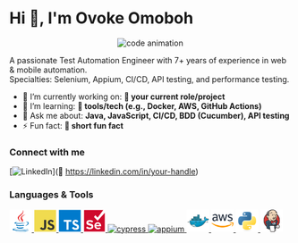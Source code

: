 <h1 align="left">Hi 👋, I'm Ovoke Omoboh</h1>

<p align="center">
  <img src="assets/hero.gif" alt="code animation" width="800">
</p>

A passionate Test Automation Engineer with 7+ years of experience in web & mobile automation.  
Specialties: Selenium, Appium, CI/CD, API testing, and performance testing.

- 🔭 I’m currently working on: **🔁 your current role/project**
- 🌱 I’m learning: **🔁 tools/tech (e.g., Docker, AWS, GitHub Actions)**
- 💬 Ask me about: **Java, JavaScript, CI/CD, BDD (Cucumber), API testing**
- ⚡ Fun fact: **🔁 short fun fact**

### Connect with me
[![LinkedIn](https://img.shields.io/badge/LinkedIn-0077B5?style=for-the-badge&logo=linkedin&logoColor=white)](🔁 https://linkedin.com/in/your-handle)
<!-- Add more badges if you like -->

### Languages & Tools
<p>
  <a href="https://www.java.com/" target="_blank" rel="noreferrer">
    <img src="https://raw.githubusercontent.com/devicons/devicon/master/icons/java/java-original.svg" alt="java" width="40" height="40"/>
  </a>
  <a href="https://www.javascript.com" target="_blank" rel="noreferrer">
    <img src="https://raw.githubusercontent.com/devicons/devicon/master/icons/javascript/javascript-original.svg" alt="javascript" width="40" height="40"/>
  </a>
  <a href="https://www.typescriptlang.org/" target="_blank" rel="noreferrer">
    <img src="https://raw.githubusercontent.com/devicons/devicon/master/icons/typescript/typescript-original.svg" alt="typescript" width="40" height="40"/>
  </a>
  <a href="https://www.selenium.dev" target="_blank" rel="noreferrer">
    <img src="https://raw.githubusercontent.com/devicons/devicon/master/icons/selenium/selenium-original.svg" alt="selenium" width="40" height="40"/>
  </a>
  <a href="https://www.cypress.io" target="_blank" rel="noreferrer">
    <img src="https://raw.githubusercontent.com/simple-icons/simple-icons/develop/icons/cypress.svg" alt="cypress" width="40" height="40"/>
  </a>
  <a href="https://appium.io" target="_blank" rel="noreferrer">
    <img src="https://raw.githubusercontent.com/simple-icons/simple-icons/develop/icons/appium.svg" alt="appium" width="40" height="40"/>
  </a>
  <a href="https://www.docker.com/" target="_blank" rel="noreferrer">
    <img src="https://raw.githubusercontent.com/devicons/devicon/master/icons/docker/docker-original.svg" alt="docker" width="40" height="40"/>
  </a>
  <a href="https://aws.amazon.com/" target="_blank" rel="noreferrer">
    <img src="https://raw.githubusercontent.com/devicons/devicon/master/icons/amazonwebservices/amazonwebservices-original.svg" alt="aws" width="40" height="40"/>
  </a>
  <a href="https://www.python.org/" target="_blank" rel="noreferrer">
    <img src="https://raw.githubusercontent.com/devicons/devicon/master/icons/python/python-original.svg" alt="python" width="40" height="40"/>
  </a>
  <a href="https://www.java.com/" target="_blank" rel="noreferrer">
    <img src="https://raw.githubusercontent.com/devicons/devicon/master/icons/jenkins/jenkins-original.svg" alt="jenkins" width="40" height="40"/>
  </a>
</p>

<!-- Optional: quick links to your key repos -->
